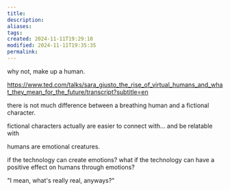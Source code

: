 ```yaml
---
title: 
description: 
aliases: 
tags: 
created: 2024-11-11T19:29:10
modified: 2024-11-11T19:35:35
permalink: 
---
```


why not, make up a human.

https://www.ted.com/talks/sara_giusto_the_rise_of_virtual_humans_and_what_they_mean_for_the_future/transcript?subtitle=en


there is not much difference between a breathing human and a fictional character.

fictional characters actually are easier to connect with... and be relatable with

humans are emotional creatures.

if the technology can create emotions? what if the technology can have a positive effect on humans through emotions?

"I mean, what's really real, anyways?"
